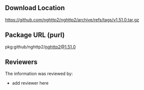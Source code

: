 ## Download Location

https://github.com/nghttp2/nghttp2/archive/refs/tags/v1.51.0.tar.gz

## Package URL (purl)

pkg:github/nghttp2/nghttp2@1.51.0

## Reviewers

The information was reviewed by:

* add reviewer here
